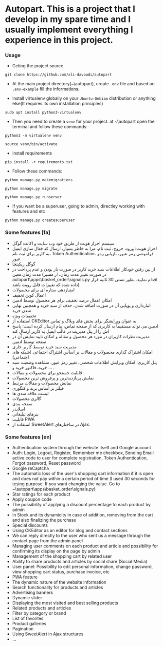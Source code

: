 # Autopart. This is a project that I develop in my spare time and I usually implement everything I experience in this project.
### Usage
- Geting the project source
```
git clone https://github.com/ali-davoudi/autopart
```
- At the main project directory(~\autopart), create ``` .env ``` file and based on ``` .env-example ``` fill the informations.

- Install virtualenv globally on your  ```Ubuntu-Debian``` distribution or anything else(It requires its own installation principles)
```
sudo apt install python3-virtualenv
```
- Then you need to create a ```venv``` for your project. at ~\autopart open the terminal and follow these commands:
```
python3 -m virtualenv venv
```
```
source venv/bin/activate
```
- Install requirements
```
pip install -r requirements.txt
```
- Follow these commands:
```
python manage.py makemigrations
```
```
python manage.py migrate
```
```
python manage.py runserver
```

- If you want be a superuser, going to admin, directley working with features and etc
```
python manage.py createsuperuser
```

### Some features [fa]
- سیستم احراز هویت از طریق خود وب سایت و اکانت گوگل
- احراز هویت: ورود، خروج، ثبت نام، مرا به خاطر بسپار، ارسال کد فعال سازی ایمیل به کاربر برای ثبت نام، Token Authentication، فراموشی رمز عبور، بازیابی رمز عبور
- گوگل ریکپتچا
- از بین رفتن خودکار اطلاعات سبد خرید کاربر در صورت باز بودن و عدم پرداخت در مدت زمان معین (در صورت تغییر مدت زمان، از مسیر autopart\apps\basket_order\signals.py اقدام نمایید. بطور تستی 30 ثانیه قرار داده شده که تغییرات قابل رویت باشد)
- امتیازدهی ستاره ای برای محصولات
- اعمال کوپن تخفیف
- امکان اعمال درصد تخفیف برای هر محصول توسط ادمین
- انبارداری و پویایی آن در صورت اضافه شدن، حذف از سبد خرید و همچنین نهایی شدن خرید
- تخفیفات ویژه
- استفاده از CKEditor به عنوان ویرایشگر برای بخش های وبلاگ و تماس
- ادمین می تواند مستقیماً به کاربری که از صفحه تماس، پیام ارسال کرده است؛ پاسخ اش را از پنل مدیریت در غالب ایمیل به کاربر ارسال کند
- مدیریت نظرات کاربران در مورد هر محصول و مقاله و امکان تایید نمایش آن در صفحه توسط ادمین
- مدیریت سبد خرید توسط کاربر جاری
- امکان اشتراک گذاری محصولات و مقالات بر اساس اشتراک اجتماعی (شبکه های اجتماعی)
- پنل کاربری: امکان ویرایش اطلاعات شخصی، تغییر رمز عبور، مشاهده وضعیت سبد خرید، فاکتور خرید و ... .
- قابلیت جستجو برای محصولات و مقالات
- نمایش پربازدیدترین و پرفروش ترین محصولات
- نمایش محصولات و مقالات مرتبط
- فیلتر بر اساس برند و کتگوری
- لیست علاقه مندی ها
- گالری محصولات
- صفحه بندی
- اسلایدر
- بنرهای تبلیغاتی
- قابلیت PWA
- استفاده از SweetAlert در ساختارهای Ajax.

### Some features [en]
* Authentication system through the website itself and Google account
* Auth: Login, Logout, Register, Remember me checkbox, Sending Email active code to user for complete registration, Token Authentication, Forgot password, Reset password
* Google reCaptcha
* The automatic loss of the user's shopping cart information if it is open and does not pay within a certain period of time (I used 30 seconds for tesing purpose. If you want changing the value. Go to ~\autopart\apps\basket_order\signals.py)
* Star ratings for each product
* Apply coupon code
* The possibility of applying a discount percentage to each product by admin
* In Stock and its dynamicity in case of addition, removing from the cart and also finalizing the purchase
* Special discounts
* Using CKEditor as an editor for blog and contact sections
* We can reply directly to the user who sent us a message through the contact page from the admin panel
* Managing user comments on each product and article and possibility for confirming its display on the page by admin
* Management of the shopping cart by related user
* Ability to share products and articles by social share (Social Media)
* User panel: Possibility to edit personal information, change password, view shopping cart status, purchase invoice, etc
* PWA feature
* The dynamic nature of the website information
* Search functionality for products and articles
* Advertising banners
* Dynamic slider
* Displaying the most visited and best selling products
* Related products and articles
* Filter by category or brand
* List of favorites
* Product galleries
* Pagination
* Using SweetAlert in Ajax structures
* ...
